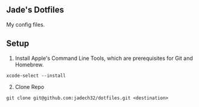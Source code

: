 ## Jade's Dotfiles

My config files.

## Setup

1. Install Apple's Command Line Tools, which are prerequisites for Git and Homebrew.

```
xcode-select --install
```

2. Clone Repo
```
git clone git@github.com:jadech32/dotfiles.git <destination>
```